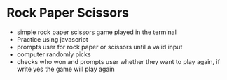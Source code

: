 # Rock Paper Scissors

- simple rock paper scissors game played in the terminal
- Practice using javascript
- prompts user for rock paper or scissors until a valid input
- computer randomly picks
- checks who won and prompts user whether they want to play again, if write yes the game will play again
